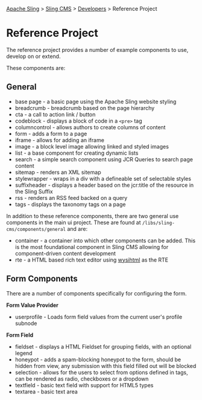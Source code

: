 <!-- Licensed to the Apache Software Foundation (ASF) under one or more contributor 
	license agreements. See the NOTICE file distributed with this work for additional 
	information regarding copyright ownership. The ASF licenses this file to 
	you under the Apache License, Version 2.0 (the "License"); you may not use 
	this file except in compliance with the License. You may obtain a copy of 
	the License at http://www.apache.org/licenses/LICENSE-2.0 Unless required 
	by applicable law or agreed to in writing, software distributed under the 
	License is distributed on an "AS IS" BASIS, WITHOUT WARRANTIES OR CONDITIONS 
	OF ANY KIND, either express or implied. See the License for the specific 
	language governing permissions and limitations under the License. -->
[Apache Sling](https://sling.apache.org) > [Sling CMS](https://github.com/apache/sling-org-apache-sling-app-cms) > [Developers](developers.md) > Reference Project

# Reference Project

The reference project provides a number of example components to use, develop on or extend.

These components are:

## General

 - base page - a basic page using the Apache Sling website styling
 - breadcrumb - breadcrumb based on the page hierarchy
 - cta - a call to action link / button
 - codeblock - displays a block of code in a `<pre>` tag
 - columncontrol - allows authors to create columns of content
 - form - adds a form to a page
 - iframe - allows for adding an iframe
 - image - a block level image allowing linked and styled images
 - list	- a base component for creating dynamic lists
 - search - a simple search component using JCR Queries to search page content	
 - sitemap - renders an XML sitemap
 - stylewrapper - wraps in a div with a defineable set of selectable styles
 - suffixheader - displays a header based on the jcr:title of the resource in the Sling Suffix
 - rss - renders an RSS feed backed on a query
 - tags - displays the taxonomy tags on a page
 
 
In addition to these reference components, there are two general use components in the main ui project. These are found at `/libs/sling-cms/components/general` and are:

 - container - a container into which other components can be added. This is the most foundational component in Sling CMS allowing for component-driven content development
 - rte - a HTML based rich text editor using [wysihtml](http://wysihtml.com/) as the RTE
 
## Form Components

There are a number of components specifically for configuring the form.

**Form Value Provider**

 - userprofile - Loads form field values from the current user's profile subnode
 
**Form Field**

 - fieldset - displays a HTML Fieldset for grouping fields, with an optional legend
 - honeypot - adds a spam-blocking honeypot to the form, should be hidden from view, any submission with this field filled out will be blocked
 - selection - allows for the users to select from options defined in tags, can be rendered as radio, checkboxes or a dropdown
 - textfield - basic text field with support for HTML5 types
 - textarea - basic text area